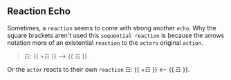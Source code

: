 ## Reaction Echo
Sometimes, a `reaction` seems to come with strong another `echo`.  Why the square brackets aren't used this `sequential reaction` is because the arrows notation more of an existential `reaction` to the `actors` original `action`.
> ☶: {{ +☶ }} --> {{ ☶ }}

Or the `actor` reacts to their own `reaction` ☶: {{ +☶ }} <-- {{ ☶ }}.